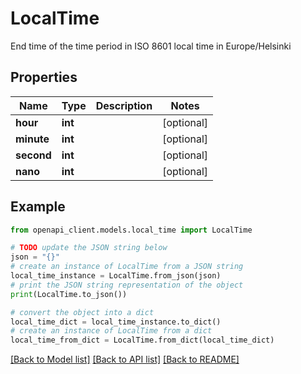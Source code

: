 # LocalTime

End time of the time period in ISO 8601 local time in Europe/Helsinki

## Properties

Name | Type | Description | Notes
------------ | ------------- | ------------- | -------------
**hour** | **int** |  | [optional] 
**minute** | **int** |  | [optional] 
**second** | **int** |  | [optional] 
**nano** | **int** |  | [optional] 

## Example

```python
from openapi_client.models.local_time import LocalTime

# TODO update the JSON string below
json = "{}"
# create an instance of LocalTime from a JSON string
local_time_instance = LocalTime.from_json(json)
# print the JSON string representation of the object
print(LocalTime.to_json())

# convert the object into a dict
local_time_dict = local_time_instance.to_dict()
# create an instance of LocalTime from a dict
local_time_from_dict = LocalTime.from_dict(local_time_dict)
```
[[Back to Model list]](../README.md#documentation-for-models) [[Back to API list]](../README.md#documentation-for-api-endpoints) [[Back to README]](../README.md)


